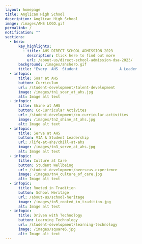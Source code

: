 ```yaml
---
layout: homepage
title: Anglican High School
description: Anglican High School
image: /images/AHS LOGO.gif
permalink: /
notification: ""
sections:
  - hero:
      key_highlights:
        - title: AHS DIRECT SCHOOL ADMISSION 2023
          description: Click here to find out more
          url: /about-us/direct-school-admission-dsa-2023/
      background: /images/ahshero.gif
      title: "Every  AHS  Student                   A Leader              "
  - infopic:
      title: Soar at AHS
      button: Curriculum
      url: /student-development/talent-development
      image: /images/tn1_soar_at_ahs.jpg
      alt: Image alt text
  - infopic:
      title: Shine at AHS
      button: Co-Curricular Activites
      url: /student-development/co-curricular-activities
      image: /images/tn2_shine_at_ahs.jpg
      alt: Image alt text
  - infopic:
      title: Serve at AHS
      button: VIA & Student Leadership
      url: /life-at-ahs/chill-at-ahs
      image: /images/tn3_serve_at_ahs.jpg
      alt: Image alt text
  - infopic:
      title: Culture at Care
      button: Student Wellbeing
      url: /student-development/overseas-experience
      image: /images/tn4_culture_of_care.jpg
      alt: Image alt text
  - infopic:
      title: Rooted in Tradition
      button: School Heritage
      url: /about-us/school-heritage
      image: /images/tn5_rooted_in_tradition.jpg
      alt: Image alt text
  - infopic:
      title: Driven with Technology
      button: Learning Technology
      url: /student-development/learning-technology
      image: /images/square6.jpg
      alt: Image alt text
---
```

